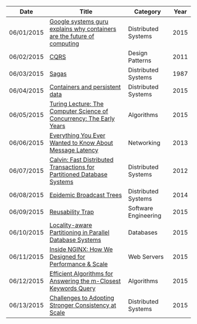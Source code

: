 | Date       | Title         | Category  | Year  |
| ---------- |---------------| ----------|-------|
| 06/01/2015 | [Google systems guru explains why containers are the future of computing](https://medium.com/s-c-a-l-e/google-systems-guru-explains-why-containers-are-the-future-of-computing-87922af2cf95) | Distributed Systems | 2015
| 06/02/2015 | [CQRS](http://martinfowler.com/bliki/CQRS.html) | Design Patterns | 2011
| 06/03/2015 | [Sagas](http://www.cs.cornell.edu/andru/cs711/2002fa/reading/sagas.pdf) | Distributed Systems | 1987
| 06/04/2015 | [Containers and persistent data](http://lwn.net/Articles/646054/) | Distributed Systems | 2015
| 06/05/2015 | [Turing Lecture: The Computer Science of Concurrency: The Early Years](http://cacm.acm.org/magazines/2015/6/187316-turing-lecture-the-computer-science-of-concurrency/fulltext) | Algorithms | 2015
| 06/06/2015 | [Everything You Ever Wanted to Know About Message Latency](http://computernetworks5e.org/blogs/wp-content/uploads/2013/09/latency-supp1.pdf) | Networking | 2013
| 06/07/2015 | [Calvin: Fast Distributed Transactions for Partitioned Database Systems](http://cs-www.cs.yale.edu/homes/dna/papers/calvin-sigmod12.pdf) | Distributed Systems | 2012
| 06/08/2015 | [Epidemic Broadcast Trees](http://www.gsd.inesc-id.pt/~jleitao/pdf/srds07-leitao.pdf) | Distributed Systems | 2014
| 06/09/2015 | [Reusability Trap](http://250bpm.com/blog:49) | Software Engineering | 2015
| 06/10/2015 | [Locality-aware Partitioning in Parallel Database Systems](http://dl.acm.org/citation.cfm?id=2723718) | Databases | 2015
| 06/11/2015 | [Inside NGINX: How We Designed for Performance & Scale](http://nginx.com/blog/inside-nginx-how-we-designed-for-performance-scale/) | Web Servers | 2015
| 06/12/2015 | [Efficient Algorithms for Answering the m-Closest Keywords Query](http://rose.ntu.edu.sg/Publications/Documents/Guo%20Tao_Efficient%20Algorithms%20for%20Answering%20the%20m-Closest.pdf) | Algorithms | 2015
| 06/13/2015 | [Challenges to Adopting Stronger Consistency at Scale](https://www.usenix.org/system/files/conference/hotos15/hotos15-paper-ajoux.pdf) | Distributed Systems | 2015
